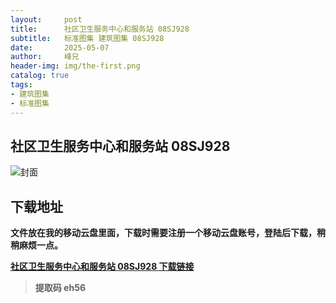 ```yaml
---
layout:     post
title:      社区卫生服务中心和服务站 08SJ928
subtitle:   标准图集 建筑图集 08SJ928
date:       2025-05-07
author:     峰兄
header-img: img/the-first.png
catalog: true
tags:
- 建筑图集
- 标准图集
---
```

## 社区卫生服务中心和服务站 08SJ928
![封面](https://pic1.imgdb.cn/item/681b284358cb8da5c8e2d3c4.jpg)

## 下载地址 ##
**文件放在我的移动云盘里面，下载时需要注册一个移动云盘账号，登陆后下载，稍稍麻烦一点。**  
  
[**社区卫生服务中心和服务站 08SJ928 下载链接**](https://caiyun.139.com/m/i?2nc6pgw2Ljwo3)

> **提取码 eh56**
